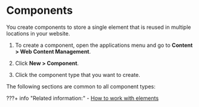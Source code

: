 # Components

You create components to store a single element that is reused in multiple locations in your website.

1.  To create a component, open the applications menu and go to **Content > Web Content Management**.

2.  Click **New > Component**.

3.  Click the component type that you want to create.


The following sections are common to all component types:

???+ info "Related information:"
    - [How to work with elements](../../wcm_artifacts/elements/howto_work_with_elements/index.md)
